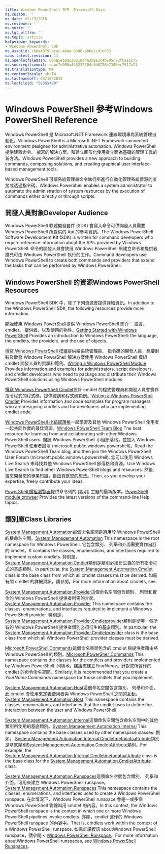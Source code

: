 ```yaml
---
title: Windows PowerShell 參考 |Microsoft Docs
ms.custom: ''
ms.date: 09/13/2016
ms.reviewer: ''
ms.suite: ''
ms.tgt_pltfrm: ''
ms.topic: article
helpviewer_keywords:
- Windows PowerShell SDK
ms.assetid: cbba4879-bcac-484a-9906-4bbe2cd1eb33
caps.latest.revision: 11
ms.openlocfilehash: 86595ebaac32318a4e3b9a3c4b295c73fb2e1c75
ms.sourcegitcommit: caac7d098a448232304c9d6728e7340ec7517a71
ms.translationtype: MT
ms.contentlocale: zh-TW
ms.lasthandoff: 03/16/2019
ms.locfileid: "58055490"
---
```

# <a name="windows-powershell-reference"></a><span data-ttu-id="15d15-102">Windows PowerShell 參考</span><span class="sxs-lookup"><span data-stu-id="15d15-102">Windows PowerShell Reference</span></span>

<span data-ttu-id="15d15-103">Windows PowerShell 是 Microsoft.NET Framework 連線環境專為系統管理自動化。</span><span class="sxs-lookup"><span data-stu-id="15d15-103">Windows PowerShell is a Microsoft .NET Framework-connected environment designed for administrative automation.</span></span> <span data-ttu-id="15d15-104">Windows PowerShell 提供建置命令、 撰寫的解決方案，和建立圖形化使用者介面為基礎的管理工具的新方法。</span><span class="sxs-lookup"><span data-stu-id="15d15-104">Windows PowerShell provides a new approach to building commands, composing solutions, and creating graphical user interface-based management tools.</span></span>

<span data-ttu-id="15d15-105">Windows PowerShell 可讓系統管理員命令執行所進行自動化管理系統資源的直接或透過指令碼。</span><span class="sxs-lookup"><span data-stu-id="15d15-105">Windows PowerShell enables a system administrator to automate the administration of system resources by the execution of commands either directly or through scripts.</span></span>

## <a name="developer-audience"></a><span data-ttu-id="15d15-106">開發人員對象</span><span class="sxs-lookup"><span data-stu-id="15d15-106">Developer Audience</span></span>

<span data-ttu-id="15d15-107">Windows PowerShell 軟體開發套件 (SDK) 會寫入命令可供開發人員需要 Windows PowerShell 所提供的 Api 的參考資訊。</span><span class="sxs-lookup"><span data-stu-id="15d15-107">The Windows PowerShell Software Development Kit (SDK) is written for command developers who require reference information about the APIs provided by Windows PowerShell.</span></span> <span data-ttu-id="15d15-108">命令的開發人員會使用 Windows PowerShell 來建立命令和提供者擴充可由 Windows PowerShell 執行的工作。</span><span class="sxs-lookup"><span data-stu-id="15d15-108">Command developers use Windows PowerShell to create both commands and providers that extend the tasks that can be performed by Windows PowerShell.</span></span>

## <a name="windows-powershell-resources"></a><span data-ttu-id="15d15-109">Windows PowerShell 的資源</span><span class="sxs-lookup"><span data-stu-id="15d15-109">Windows PowerShell Resources</span></span>

<span data-ttu-id="15d15-110">Windows PowerShell SDK 中，除了下列資源會提供詳細資訊。</span><span class="sxs-lookup"><span data-stu-id="15d15-110">In addition to the Windows PowerShell SDK, the following resources provide more information.</span></span>

<span data-ttu-id="15d15-111">[開始使用 Windows PowerShell](/powershell/scripting/getting-started/getting-started-with-windows-powershell)提供 Windows PowerShell 簡介︰ 語言、 cmdlet、 提供者，以及使用的物件。</span><span class="sxs-lookup"><span data-stu-id="15d15-111">[Getting Started with Windows PowerShell](/powershell/scripting/getting-started/getting-started-with-windows-powershell) Provides an introduction to Windows PowerShell: the language, the cmdlets, the providers, and the use of objects.</span></span>

<span data-ttu-id="15d15-112">[撰寫 Windows PowerShell 模組](./module/writing-a-windows-powershell-module.md)提供給系統管理員、 指令碼的開發人員，想要封裝及散發 Windows PowerShell 解決方案使用 Windows PowerShell 模組 cmdlet 開發人員的資訊和範例。</span><span class="sxs-lookup"><span data-stu-id="15d15-112">[Writing a Windows PowerShell Module](./module/writing-a-windows-powershell-module.md) Provides information and examples for administrators, script developers, and cmdlet developers who need to package and distribute their Windows PowerShell solutions using Windows PowerShell modules.</span></span>

<span data-ttu-id="15d15-113">[撰寫 Windows PowerShell Cmdlet](./cmdlet/writing-a-windows-powershell-cmdlet.md)設計 cmdlet 的程式管理員和開發人員會實作指令程式的程式碼，提供資訊和程式碼範例。</span><span class="sxs-lookup"><span data-stu-id="15d15-113">[Writing a Windows PowerShell Cmdlet](./cmdlet/writing-a-windows-powershell-cmdlet.md) Provides information and code examples for program managers who are designing cmdlets and for developers who are implementing cmdlet code.</span></span>

<span data-ttu-id="15d15-114">[Windows PowerShell 小組部落格](https://blogs.msdn.microsoft.com/PowerShell/)一起學習及其他 Windows PowerShell 使用者一起共同作業的最佳資源。</span><span class="sxs-lookup"><span data-stu-id="15d15-114">[Windows PowerShell Team Blog](https://blogs.msdn.microsoft.com/PowerShell/) The best resource for learning from and collaborating with other Windows PowerShell users.</span></span> <span data-ttu-id="15d15-115">閱讀 Windows PowerShell 小組部落格，並加入 Windows PowerShell 使用者論壇 (microsoft.public.windows.powershell)。</span><span class="sxs-lookup"><span data-stu-id="15d15-115">Read the Windows PowerShell Team blog, and then join the Windows PowerShell User Forum (microsoft.public.windows.powershell).</span></span> <span data-ttu-id="15d15-116">您可以使用 Windows Live Search 來尋找其他 Windows PowerShell 部落格和資源。</span><span class="sxs-lookup"><span data-stu-id="15d15-116">Use Windows Live Search to find other Windows PowerShell blogs and resources.</span></span> <span data-ttu-id="15d15-117">然後，當您開發您的專業知識，自由貢獻您的想法。</span><span class="sxs-lookup"><span data-stu-id="15d15-117">Then, as you develop your expertise, freely contribute your ideas.</span></span>

<span data-ttu-id="15d15-118">[PowerShell 模組瀏覽器](/powershell/module/)提供命令列的 [說明] 主題的最新版本。</span><span class="sxs-lookup"><span data-stu-id="15d15-118">[PowerShell module browser](/powershell/module/) Provides the latest versions of the command-line Help topics.</span></span>

## <a name="class-libraries"></a><span data-ttu-id="15d15-119">類別庫</span><span class="sxs-lookup"><span data-stu-id="15d15-119">Class Libraries</span></span>

<span data-ttu-id="15d15-120">[System.Management.Automation](/dotnet/api/System.Management.Automation)這個命名空間是適用於 Windows PowerShell 的根命名空間。</span><span class="sxs-lookup"><span data-stu-id="15d15-120">[System.Management.Automation](/dotnet/api/System.Management.Automation) This namespace is the root namespace for Windows PowerShell.</span></span> <span data-ttu-id="15d15-121">它包含類別、 列舉和介面需要實作自訂的 cmdlet。</span><span class="sxs-lookup"><span data-stu-id="15d15-121">It contains the classes, enumerations, and interfaces required to implement custom cmdlets.</span></span> <span data-ttu-id="15d15-122">特別是， [System.Management.Automation.Cmdlet](/dotnet/api/System.Management.Automation.Cmdlet)類別是類別必須衍生自的所有指令程式的基底類別。</span><span class="sxs-lookup"><span data-stu-id="15d15-122">In particular, the [System.Management.Automation.Cmdlet](/dotnet/api/System.Management.Automation.Cmdlet) class is the base class from which all cmdlet classes must be derived.</span></span> <span data-ttu-id="15d15-123">如需有關 cmdlet 的詳細資訊，請參閱。</span><span class="sxs-lookup"><span data-stu-id="15d15-123">For more information about cmdlets, see.</span></span>

<span data-ttu-id="15d15-124">[System.Management.Automation.Provider](/dotnet/api/System.Management.Automation.Provider)這個命名空間包含類別、 列舉和實作的 Windows PowerShell 提供者所需的介面。</span><span class="sxs-lookup"><span data-stu-id="15d15-124">[System.Management.Automation.Provider](/dotnet/api/System.Management.Automation.Provider) This namespace contains the classes, enumerations, and interfaces required to implement a Windows PowerShell provider.</span></span> <span data-ttu-id="15d15-125">特別是， [System.Management.Automation.Provider.Cmdletprovider](/dotnet/api/System.Management.Automation.Provider.CmdletProvider)類別是從哪一個所有的 Windows PowerShell 提供者類別必須衍生的基底類別。</span><span class="sxs-lookup"><span data-stu-id="15d15-125">In particular, the [System.Management.Automation.Provider.Cmdletprovider](/dotnet/api/System.Management.Automation.Provider.CmdletProvider) class is the base class from which all Windows PowerShell provider classes must be derived.</span></span>

<span data-ttu-id="15d15-126">[Microsoft.PowerShell.Commands](/dotnet/api/Microsoft.PowerShell.Commands)這個命名空間包含的 cmdlet 與提供者藉由將 Windows PowerShell 的類別。</span><span class="sxs-lookup"><span data-stu-id="15d15-126">[Microsoft.PowerShell.Commands](/dotnet/api/Microsoft.PowerShell.Commands) This namespace contains the classes for the cmdlets and providers implemented by Windows PowerShell.</span></span> <span data-ttu-id="15d15-127">同樣地，建議您建立*YourName*。針對您所實作的 cmdlet 的命令命名空間。</span><span class="sxs-lookup"><span data-stu-id="15d15-127">Similarly, it is recommended that you create a *YourName*.Commands namespace for those cmdlets that you implement.</span></span>

<span data-ttu-id="15d15-128">[System.Management.Automation.Host](/dotnet/api/System.Management.Automation.Host)這個命名空間包含類別、 列舉和介面，此 cmdlet 會使用來定義使用者與 Windows PowerShell 之間的互動。</span><span class="sxs-lookup"><span data-stu-id="15d15-128">[System.Management.Automation.Host](/dotnet/api/System.Management.Automation.Host) This namespace contains the classes, enumerations, and interfaces that the cmdlet uses to define the interaction between the user and Windows PowerShell.</span></span>

<span data-ttu-id="15d15-129">[System.Management.Automation.Internal](/dotnet/api/System.Management.Automation.Internal)這個命名空間包含命名空間中的其他類別所使用的基底類別。</span><span class="sxs-lookup"><span data-stu-id="15d15-129">[System.Management.Automation.Internal](/dotnet/api/System.Management.Automation.Internal) This namespace contains the base classes used by other namespace classes.</span></span> <span data-ttu-id="15d15-130">例如， [System.Management.Automation.Internal.Cmdletmetadataattribute](/dotnet/api/System.Management.Automation.Internal.CmdletMetadataAttribute)類別是基底類別[System.Management.Automation.CmdletAttribute](/dotnet/api/System.Management.Automation.CmdletAttribute)類別。</span><span class="sxs-lookup"><span data-stu-id="15d15-130">For example, the [System.Management.Automation.Internal.Cmdletmetadataattribute](/dotnet/api/System.Management.Automation.Internal.CmdletMetadataAttribute) class is the base class for the [System.Management.Automation.CmdletAttribute](/dotnet/api/System.Management.Automation.CmdletAttribute) class.</span></span>

<span data-ttu-id="15d15-131">[System.Management.Automation.Runspaces](/dotnet/api/System.Management.Automation.Runspaces)這個命名空間包含類別、 列舉和介面，可用來建立 Windows PowerShell runspace。</span><span class="sxs-lookup"><span data-stu-id="15d15-131">[System.Management.Automation.Runspaces](/dotnet/api/System.Management.Automation.Runspaces) This namespace contains the classes, enumerations, and interfaces used to create a Windows PowerShell runspace.</span></span> <span data-ttu-id="15d15-132">在此情況下，Windows PowerShell runspace 會是一或多個 Windows PowerShell 管線叫用 cmdlet 的內容。</span><span class="sxs-lookup"><span data-stu-id="15d15-132">In this context, the Windows PowerShell runspace is the context in which one or more Windows PowerShell pipelines invoke cmdlets.</span></span> <span data-ttu-id="15d15-133">亦即，cmdlet 運作的 Windows PowerShell runspace 的內容中。</span><span class="sxs-lookup"><span data-stu-id="15d15-133">That is, cmdlets work within the context of a Windows PowerShell runspace.</span></span> <span data-ttu-id="15d15-134">如需詳細資訊 aboutWindows PowerShell runspace，請參閱 < [Windows PowerShell Runspace](http://msdn.microsoft.com/en-us/a1582cfe-f06d-4aff-adc6-71f49a860ce9)。</span><span class="sxs-lookup"><span data-stu-id="15d15-134">For more information aboutWindows PowerShell runspaces, see [Windows PowerShell Runspaces](http://msdn.microsoft.com/en-us/a1582cfe-f06d-4aff-adc6-71f49a860ce9).</span></span>
